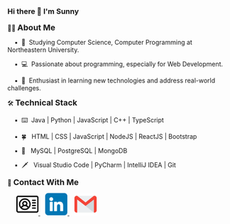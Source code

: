 ### Hi there 👋 I'm Sunny

:woman_technologist: <font size="4">**About Me**</font>


&nbsp;&nbsp;&nbsp;&nbsp;:black_small_square: &nbsp;:school: &nbsp;Studying Computer Science, Computer Programming at Northeastern University.
  
&nbsp;&nbsp;&nbsp;&nbsp;:black_small_square: &nbsp;:computer: &nbsp;Passionate about programming, especially for Web Development.

&nbsp;&nbsp;&nbsp;&nbsp;:black_small_square: &nbsp;:thinking: &nbsp;Enthusiast in learning new technologies and address real-world challenges.

:hammer_and_wrench: <font size="4">**Technical Stack**</font>

&nbsp;&nbsp;&nbsp;&nbsp;:black_small_square:&nbsp;&nbsp;:keyboard:&nbsp;&nbsp;Java | Python | JavaScript | C++ | TypeScript

&nbsp;&nbsp;&nbsp;&nbsp;:black_small_square:&nbsp;&nbsp;:four_leaf_clover:&nbsp;&nbsp; HTML | CSS | JavaScript | NodeJS | ReactJS | Bootstrap

&nbsp;&nbsp;&nbsp;&nbsp;:black_small_square:&nbsp;&nbsp;:floppy_disk:&nbsp;&nbsp; MySQL | PostgreSQL | MongoDB

&nbsp;&nbsp;&nbsp;&nbsp;:black_small_square:&nbsp;&nbsp;:dagger:&nbsp;&nbsp; Visual Studio Code | PyCharm | IntelliJ IDEA | Git

:handshake: <font size="4">**Contact With Me**</font>

<div>

  &nbsp;&nbsp;&nbsp;&nbsp;
  <a href="https://shi-zhong-homepage.netlify.app/">
    <img src="https://github.com/sunny-ops/Images/blob/main/profile.png" height="50">
  </a>
  &nbsp;&nbsp;
  <a href="https://www.linkedin.com/in/shi-zhong-bb94a4229/">
      <img src="https://github.com/sunny-ops/Images/blob/main/linkedin.png" height="50">
  </a>
  &nbsp;&nbsp;
  <a href="zhong.shi1@northeastern.edu">
      <img src="https://github.com/sunny-ops/Images/blob/main/gmail.png" height="50">
  </a>
</div>



<!--
**sunny-ops/sunny-ops** is a ✨ _special_ ✨ repository because its `README.md` (this file) appears on your GitHub profile.

Here are some ideas to get you started:

- 🔭 I’m currently working on ...
- 🌱 I’m currently learning ...
- 👯 I’m looking to collaborate on ...
- 🤔 I’m looking for help with ...
- 💬 Ask me about ...
- 📫 How to reach me: ...
- 😄 Pronouns: ...
- ⚡ Fun fact: ...
-->
